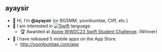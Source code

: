## ayaysir

- 👋 Hi, I’m **@ayaysir** (or BGSMM, yoonbumtae, Cliff, etc.)
- 📝 I am interested in [![Swift](https://img.shields.io/badge/Swift-F05138?style=flat&logo=Swift&logoColor=white)](https://www.swift.org/)
 language.
  - 🏆 Awarded at [Apple WWDC23 Swift Student Challenge](https://developer.apple.com/wwdc23/swift-student-challenge/). (Winner)
- 📱 I have released 5 mobile apps on the App Store.
  - http://yoonbumtae.com/app
<!-- - 💪 No matter what anyone says, I always do my best. -->


<!-- - 👀 I’m interested in ...
- 🌱 I’m currently learning ...
- 💞️ I’m looking to collaborate on ...
- 📫 How to reach me ... -->

<!---
ayaysir/ayaysir is a ✨ special ✨ repository because its `README.md` (this file) appears on your GitHub profile.
You can click the Preview link to take a look at your changes.
--->
